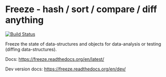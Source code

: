 Freeze - hash / sort / compare / diff anything
==============================================

[![Build Status](https://travis-ci.org/adfinis-sygroup/freeze.png?branch=master)](https://travis-ci.org/adfinis-sygroup/freeze)

Freeze the state of data-structures and objects for data-analysis or testing (diffing data-structures).

Docs: https://freeze.readthedocs.org/en/latest/

Dev version docs: https://freeze.readthedocs.org/en/dev/

